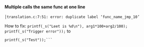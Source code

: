 #### Multiple calls the same func at one line
```│translation.c:7:51: error: duplicate label ‘func_name_jmp_10’```

How to fix:
```printf(_s("Leet is %d\n"), arg1*100+arg2/100); printf(_s("Trigger error"));```
to
```printf(_s("Leet is %d\n"), arg1*100+arg2/100);
printf(_s("Test"));```
